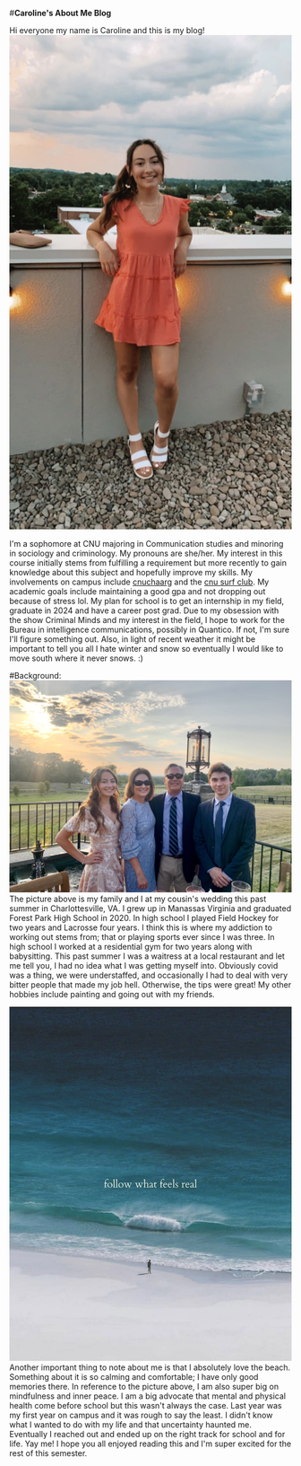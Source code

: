 #**Caroline's About Me Blog**

Hi everyone my name is Caroline and this is my blog!
![Caroline standing](https://github.com/CarolineC-24/CarolineC-24/blob/main/images/me.jpg)

I'm a sophomore at CNU majoring in Communication studies and minoring in sociology and criminology. My pronouns are she/her. My interest in this course initially stems from fulfilling a requirement but more recently to gain knowledge about this subject and hopefully improve my skills. My involvements on campus include [cnuchaarg](https://www.instagram.com/cnu_inchaarg/) and the [cnu surf club](https://www.instagram.com/cnusurfclub/). My academic goals include maintaining a good gpa and not dropping out because of stress lol. My plan for school is to get an internship in my field, graduate in 2024 and have a career post grad. Due to my obsession with the show Criminal Minds and my interest in the field, I hope to work for the Bureau in intelligence communications, possibly in Quantico. If not, I'm sure I'll figure something out. Also, in light of recent weather it might be important to tell you all I hate winter and snow so eventually I would like to move south where it never snows. :)

#Background:
![Family](https://github.com/CarolineC-24/CarolineC-24/blob/main/images/fam.jpg)
The picture above is my family and I at my cousin's wedding this past summer in Charlottesville, VA. I grew up in Manassas Virginia and graduated Forest Park High School in 2020. In high school I played Field Hockey for two years and Lacrosse four years. I think this is where my addiction to working out stems from; that or playing sports ever since I was three. In high school I worked at a residential gym for two years along with babysitting. This past summer I was a waitress at a local restaurant and let me tell you, I had no idea what I was getting myself into. Obviously covid was a thing, we were understaffed, and occasionally I had to deal with very bitter people that made my job hell. Otherwise, the tips were great! My other hobbies include painting and going out with my friends.

![ocean](https://github.com/CarolineC-24/CarolineC-24/blob/main/images/ocean.jpg)
Another important thing to note about me is that I absolutely love the beach. Something about it is so calming and comfortable; I have only good memories there. In reference to the picture above, I am also super big on mindfulness and inner peace. I am a big advocate that mental and physical health come before school but this wasn't always the case. Last year was my first year on campus and it was rough to say the least. I didn't know what I wanted to do with my life and that uncertainty haunted me. Eventually I reached out and ended up on the right track for school and for life. Yay me! I hope you all enjoyed reading this and I'm super excited for the rest of this semester.
